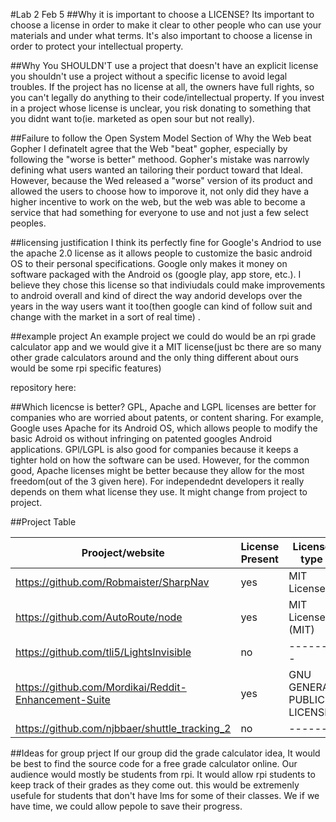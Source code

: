 #Lab 2 Feb 5
##Why it is important to choose a LICENSE?
 Its important to choose a license in order to make it clear to other people who can use your materials and under what terms.
It's also important to choose a license in order to protect your intellectual property.

##Why You SHOULDN'T use a project that doesn't have an explicit license
you shouldn't use a project without a specific license to avoid legal troubles. If the project has no license at all, the owners have full rights, so you can't legally do anything to their code/intellectual property. If you invest in a project whose license is unclear, you risk donating to something that you didnt want to(ie. marketed as open sour but not really).

##Failure to follow the Open System Model Section of Why the Web beat Gopher
I definatelt agree that the Web "beat" gopher, especially by following the "worse is better" methood. Gopher's mistake was narrowly defining what users wanted an tailoring their porduct toward that Ideal. However, because the Wed released a "worse" version of its product and allowed the users to choose how to imporove it, not only did they have a higher incentive to work on the web, but the web was able to become a service that had something for everyone to use and not just a few select peoples.

##licensing justification
I think its perfectly fine for Google's Andriod to use the apache 2.0 license as it allows people to customize the basic android OS to their personal specifications. Google only makes it money on software packaged with the Android os (google play, app store, etc.). I believe they chose this license so that indiviudals could make improvements to android overall and kind of direct the way andorid develops over the years in the way users want it too(then google can kind of follow suit and change with the market in a sort of real time) .

##example project
An example project we could do would be an rpi grade calculator app and we would give it a MIT license(just bc there are so many other grade calculators around and the only thing different about ours would be some rpi specific features) 


repository here:

##Which licencse is better?
GPL, Apache and LGPL licenses are better for companies who  are worried about patents, or content sharing. For example, Google uses Apache for its Android OS, which allows people to modify the basic Adroid os without infringing on patented googles Android applications. GPl/LGPL  is also good for companies because it keeps a tighter hold on how the software can be used. However, for the common good, Apache licenses might be better because they allow for the most freedom(out of the 3 given here). For independednt developers it really depends on them what license they use. It might change from project to project.   

##Project Table

Prooject/website | License Present| License type
-----------------| ---------------|-------------
https://github.com/Robmaister/SharpNav|yes|MIT License
https://github.com/AutoRoute/node| yes|MIT License (MIT)
https://github.com/tli5/LightsInvisible|no|--------
https://github.com/Mordikai/Reddit-Enhancement-Suite| yes|GNU GENERAL PUBLIC LICENSE
https://github.com/njbbaer/shuttle_tracking_2|no|-------

##Ideas for group prject
If our group did the grade calculator idea, It would be best to find the source code for a free grade calculator online. Our audience would mostly be students from rpi. It would allow rpi students to keep track of their grades as they come out. this would be extremenly usefule for students that don't have lms for some of their classes. We if we have time, we could allow pepole to save their progress.  
